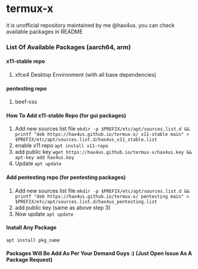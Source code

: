# termux-x
it is unofficial repository maintained by me @hax4us. you can check available packages in README

### List Of Available Packages (aarch64, arm)
#### x11-stable repo
1. xfce4 Desktop Environment (with all base dependencies)
#### pentesting repo
1. beef-xss

#### How To Add x11-stable Repo (for gui packages)
1. Add new sources list file `mkdir -p $PREFIX/etc/apt/sources.list.d && printf "deb https://hax4us.github.io/termux-x/ x11-stable main" > $PREFIX/etc/apt/sources.list.d/hax4us_x11_stable.list`
2. enable x11 repo `apt install x11-repo`
3. add public key `wget https://hax4us.github.io/termux-x/hax4us.key && apt-key add hax4us.key`
3. Update `apt update`

#### Add pentesting repo (for pentesting packages)
1. Add new sources list file `mkdir -p $PREFIX/etc/apt/sources.list.d && printf "deb https://hax4us.github.io/termux-x/ pentesting main" > $PREFIX/etc/apt/sources.list.d/hax4us_pentesting.list`
2. add public key (same as above step 3)
3. Now update `apt update`

#### Inatall Any Package 
`apt install pkg_name`

#### Packages Will Be Add As Per Your Demand Guys :) (Just Open Issue As A Package Request)
